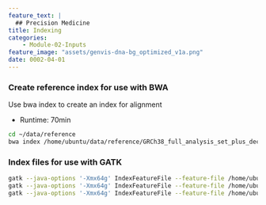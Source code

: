 ```yaml
---
feature_text: |
  ## Precision Medicine
title: Indexing
categories:
    - Module-02-Inputs
feature_image: "assets/genvis-dna-bg_optimized_v1a.png"
date: 0002-04-01
---
```


### Create reference index for use with BWA

Use bwa index to create an index for alignment

- Runtime: 70min


```bash
cd ~/data/reference
bwa index /home/ubuntu/data/reference/GRCh38_full_analysis_set_plus_decoy_hla.fa
```

### Index files for use with GATK

```bash
gatk --java-options '-Xmx64g' IndexFeatureFile --feature-file /home/ubuntu/data/reference/Homo_sapiens_assembly38.known_indels.vcf.gz
gatk --java-options '-Xmx64g' IndexFeatureFile --feature-file /home/ubuntu/data/reference/Mills_and_1000G_gold_standard.indels.hg38.vcf.gz
gatk --java-options '-Xmx64g' IndexFeatureFile --feature-file /home/ubuntu/data/reference/Homo_sapiens_assembly38.dbsnp138.vcf.gz
```



